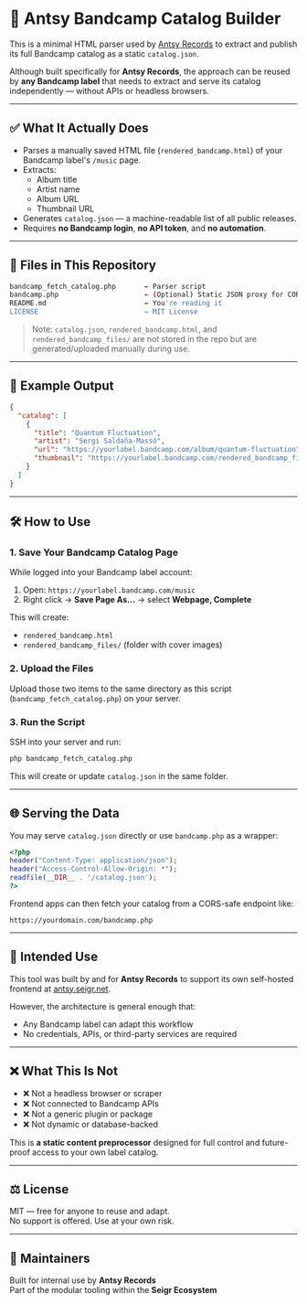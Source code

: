 # 📀 Antsy Bandcamp Catalog Builder

This is a minimal HTML parser used by [Antsy Records](https://antsy.seigr.net) to extract and publish its full Bandcamp catalog as a static `catalog.json`.

Although built specifically for **Antsy Records**, the approach can be reused by **any Bandcamp label** that needs to extract and serve its catalog independently — without APIs or headless browsers.

---

## ✅ What It Actually Does

- Parses a manually saved HTML file (`rendered_bandcamp.html`) of your Bandcamp label's `/music` page.
- Extracts:
  - Album title
  - Artist name
  - Album URL
  - Thumbnail URL
- Generates `catalog.json` — a machine-readable list of all public releases.
- Requires **no Bandcamp login**, **no API token**, and **no automation**.

---

## 📁 Files in This Repository

```bash
bandcamp_fetch_catalog.php       ← Parser script
bandcamp.php                     ← (Optional) Static JSON proxy for CORS/frontend use
README.md                        ← You're reading it
LICENSE                          ← MIT License
```

> Note: `catalog.json`, `rendered_bandcamp.html`, and `rendered_bandcamp_files/` are not stored in the repo but are generated/uploaded manually during use.

---

## 🧪 Example Output

```json
{
  "catalog": [
    {
      "title": "Quantum Fluctuation",
      "artist": "Sergi Saldaña-Massó",
      "url": "https://yourlabel.bandcamp.com/album/quantum-fluctuation",
      "thumbnail": "https://yourlabel.bandcamp.com/rendered_bandcamp_files/a1986858268_2.jpg"
    }
  ]
}
```

---

## 🛠 How to Use

### 1. Save Your Bandcamp Catalog Page

While logged into your Bandcamp label account:

1. Open: `https://yourlabel.bandcamp.com/music`
2. Right click → **Save Page As...** → select **Webpage, Complete**

This will create:

- `rendered_bandcamp.html`
- `rendered_bandcamp_files/` (folder with cover images)

### 2. Upload the Files

Upload those two items to the same directory as this script (`bandcamp_fetch_catalog.php`) on your server.

### 3. Run the Script

SSH into your server and run:

```bash
php bandcamp_fetch_catalog.php
```

This will create or update `catalog.json` in the same folder.

---

## 🌐 Serving the Data

You may serve `catalog.json` directly or use `bandcamp.php` as a wrapper:

```php
<?php
header("Content-Type: application/json");
header("Access-Control-Allow-Origin: *");
readfile(__DIR__ . '/catalog.json');
?>
```

Frontend apps can then fetch your catalog from a CORS-safe endpoint like:

```
https://yourdomain.com/bandcamp.php
```

---

## 🤝 Intended Use

This tool was built by and for **Antsy Records** to support its own self-hosted frontend at [antsy.seigr.net](https://antsy.seigr.net).

However, the architecture is general enough that:

- Any Bandcamp label can adapt this workflow
- No credentials, APIs, or third-party services are required

---

## ❌ What This Is Not

- ❌ Not a headless browser or scraper
- ❌ Not connected to Bandcamp APIs
- ❌ Not a generic plugin or package
- ❌ Not dynamic or database-backed

This is **a static content preprocessor** designed for full control and future-proof access to your own label catalog.

---

## ⚖ License

MIT — free for anyone to reuse and adapt.\
No support is offered. Use at your own risk.

---

## 🧠 Maintainers

Built for internal use by **Antsy Records**\
Part of the modular tooling within the **Seigr Ecosystem**

